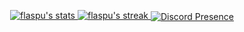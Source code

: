 <p align="center">
   <a href="#">
    <img title="🔥 Profile Stats" alt="flaspu's stats" src="https://github-readme-stats.vercel.app/api?username=flaspu&show_icons=true&count_private=true&theme=react&hide_border=true&bg_color=1F222E&title_color=F85D7F&icon_color=F8D866"/>
  </a>
  <a href="#">
    <img title="🔥 Streak stats" alt="flaspu's streak" src="https://github-readme-streak-stats.herokuapp.com/?user=flaspu&theme=monokai-metallian&hide_border=true"/>
  </a>
    <a href="https://discord.com/users/252529552440426507" target="_blank" rel="nofollow">
   <img src="https://lanyard-profile-readme.vercel.app/api/252529552440426507?dnd" alt="Discord Presence" align="center">
</a>
</p
